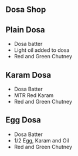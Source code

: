 ## Dosa Shop

## Plain Dosa
- Dosa batter
- Light oil added to dosa
- Red and Green Chutney

## Karam Dosa
- Dosa Batter
- MTR Red Karam
- Red and Green Chutney

## Egg Dosa
- Dosa Batter
- 1/2 Egg, Karam and Oil
- Red and Green Chutney
